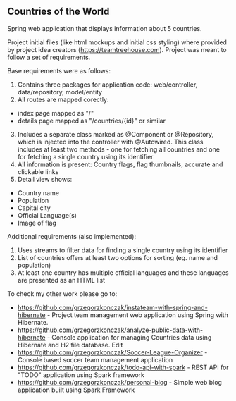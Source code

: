 ## Countries of the World
Spring web application that displays information about 5 countries.

Project initial files (like html mockups and initial css styling) where provided by project idea creators (https://teamtreehouse.com).
Project was meant to follow a set of requirements.

Base requirements were as follows:

1. Contains three packages for application code: web/controller, data/repository, model/entity
2. All routes are mapped corectly:
  - index page mapped as "/"
  - details page mapped as "/countries/{id}" or similar
3. Includes a separate class marked as @Component or @Repository, which is injected into the controller with @Autowired. 
   This class includes at least two methods - one for fetching all countries and one for fetching a single country using its identifier
4. All information is present: Country flags, flag thumbnails, accurate and clickable links
5. Detail view shows:
  - Country name
  - Population
  - Capital city
  - Official Language(s)
  - Image of flag
  
Additional requirements (also implemented):

1. Uses streams to filter data for finding a single country using its identifier
2. List of countries offers at least two options for sorting (eg. name and population)
3. At least one country has multiple official languages and these languages are presented as an HTML list

To check my other work please go to:

- https://github.com/grzegorzkonczak/instateam-with-spring-and-hibernate - Project team management web application using Spring with Hibernate.
- https://github.com/grzegorzkonczak/analyze-public-data-with-hibernate - Console application for managing Countries data using Hibernate and H2 file database. Edit
- https://github.com/grzegorzkonczak/Soccer-League-Organizer - Console based soccer team management application
- https://github.com/grzegorzkonczak/todo-api-with-spark - REST API for "TODO" application using Spark framework
- https://github.com/grzegorzkonczak/personal-blog - Simple web blog application built using Spark Framework

